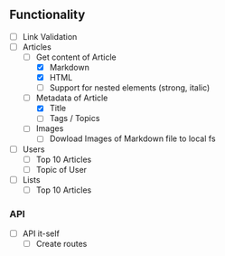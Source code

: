 ## Functionality

  - [ ] Link Validation
  - [ ] Articles
    - [ ] Get content of Article
      - [x] Markdown
      - [x] HTML
      - [ ] Support for nested elements (strong, italic)
    - [ ] Metadata of Article
      - [x] Title
      - [ ] Tags / Topics
    - [ ] Images
      - [ ] Dowload Images of Markdown file to local fs

  - [ ] Users
    - [ ] Top 10 Articles
    - [ ] Topic of User
  
  - [ ] Lists
    - [ ] Top 10 Articles

### API
  - [ ] API it-self 
    - [ ] Create routes